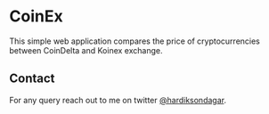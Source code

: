 # CoinEx

This simple web application compares the price of cryptocurrencies between CoinDelta and Koinex exchange.


## Contact

For any query reach out to me on twitter [@hardiksondagar].

[@hardiksondagar]: https://twitter.com/hardiksondagar
